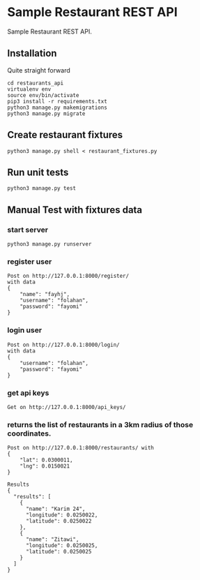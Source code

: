 # Sample Restaurant REST API 

Sample Restaurant REST API.

## Installation
Quite straight forward
```
cd restaurants_api
virtualenv env
source env/bin/activate
pip3 install -r requirements.txt
python3 manage.py makemigrations
python3 manage.py migrate
```

## Create restaurant fixtures
```
python3 manage.py shell < restaurant_fixtures.py
```

## Run unit tests
```
python3 manage.py test
```

## Manual Test with fixtures data
### start server
```
python3 manage.py runserver
```

### register user
```
Post on http://127.0.0.1:8000/register/
with data
{
	"name": "fayhj",
	"username": "folahan",
	"password": "fayomi"
}
```

### login user
```
Post on http://127.0.0.1:8000/login/
with data
{
	"username": "folahan",
	"password": "fayomi"
}
```

### get api keys
```
Get on http://127.0.0.1:8000/api_keys/
```

### returns the list of restaurants in a 3km radius of those coordinates.
```
Post on http://127.0.0.1:8000/restaurants/ with
{
	"lat": 0.0300011,
	"lng": 0.0150021
}

Results
{
  "results": [
    {
      "name": "Karim 24",
      "longitude": 0.0250022,
      "latitude": 0.0250022
    },
    {
      "name": "Zitawi",
      "longitude": 0.0250025,
      "latitude": 0.0250025
    }
  ]
}
```